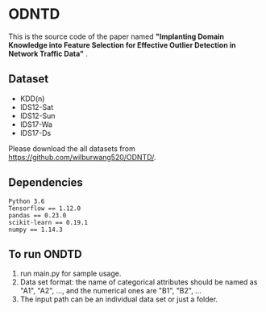 # ODNTD
This is the source code of the paper named **"Implanting Domain Knowledge into Feature Selection for Effective Outlier Detection in Network Traffic Data"** .


## Dataset 
- KDD(n)
- IDS12-Sat
- IDS12-Sun
- IDS17-Wa
- IDS17-Ds

Please download the all datasets from https://github.com/wilburwang520/ODNTD/.


## Dependencies
```
Python 3.6
Tensorflow == 1.12.0
pandas == 0.23.0
scikit-learn == 0.19.1
numpy == 1.14.3
```

## To run ONDTD
1. run main.py for sample usage.  
2. Data set format: the name of categorical attributes should be named as "A1", "A2", ..., and the numerical ones are "B1", "B2", ...  
3. The input path can be an individual data set or just a folder.  
